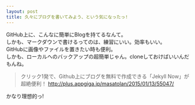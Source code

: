 ```yaml
---
layout: post
title: 久々にブログを書いてみよう、という気になったっ!
---
```


GitHub上に、こんなに簡単にBlogを持てるなんて。  
しかも、マークダウンで書けるってのは、練習にいい。効率もいい。  
GitHubに画像やファイルを置きたい時も便利。  
しかも、ローカルへのバックアップの超簡単じゃん。cloneしておけばいいんだもんね。  

> クリック1発で、Github上にブログを無料で作成できる「Jekyll Now」が超絶便利！
> <http://plus.appgiga.jp/masatolan/2015/01/13/55047/>

かなり理想的っ!

